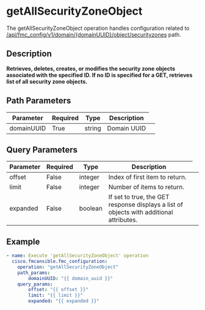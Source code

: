 # getAllSecurityZoneObject

The getAllSecurityZoneObject operation handles configuration related to [/api/fmc_config/v1/domain/{domainUUID}/object/securityzones](/paths//api/fmc_config/v1/domain/{domain_uuid}/object/securityzones.md) path.&nbsp;
## Description
**Retrieves, deletes, creates, or modifies the security zone objects associated with the specified ID. If no ID is specified for a GET, retrieves list of all security zone objects.**

## Path Parameters
| Parameter | Required | Type | Description |
| --------- | -------- | ---- | ----------- |
| domainUUID | True | string <td colspan=3> Domain UUID |

## Query Parameters
| Parameter | Required | Type | Description |
| --------- | -------- | ---- | ----------- |
| offset | False | integer <td colspan=3> Index of first item to return. |
| limit | False | integer <td colspan=3> Number of items to return. |
| expanded | False | boolean <td colspan=3> If set to true, the GET response displays a list of objects with additional attributes. |

## Example
```yaml
- name: Execute 'getAllSecurityZoneObject' operation
  cisco.fmcansible.fmc_configuration:
    operation: "getAllSecurityZoneObject"
    path_params:
        domainUUID: "{{ domain_uuid }}"
    query_params:
        offset: "{{ offset }}"
        limit: "{{ limit }}"
        expanded: "{{ expanded }}"

```